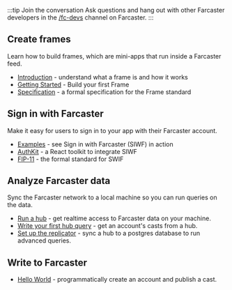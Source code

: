 :::tip Join the conversation
Ask questions and hang out with other Farcaster developers in the [/fc-devs](https://warpcast.com/~/channel/fc-devs) channel on Farcaster.
:::

## Create frames

Learn how to build frames, which are mini-apps that run inside a Farcaster feed.

- [Introduction](/developers/frames/) - understand what a frame is and how it works
- [Getting Started](/developers/frames/getting-started) - Build your first Frame
- [Specification](/developers/frames/spec) - a formal specification for the Frame standard

## Sign in with Farcaster

Make it easy for users to sign in to your app with their Farcaster account.

- [Examples](/auth-kit/examples.md) - see Sign in with Farcaster (SIWF) in action
- [AuthKit](/auth-kit/installation.md) - a React toolkit to integrate SIWF
- [FIP-11](https://github.com/farcasterxyz/protocol/discussions/110) - the formal standard for SWIF

## Analyze Farcaster data

Sync the Farcaster network to a local machine so you can run queries on the data.

- [Run a hub](/hubble/install.md) - get realtime access to Farcaster data on your machine.
- [Write your first hub query](./guides/querying/fetch-casts.md) - get an account's casts from a hub.
- [Set up the replicator](./guides/apps/replicate.md) - sync a hub to a postgres database to run advanced queries.

## Write to Farcaster

- [Hello World](/developers/guides/basics/hello-world) - programmatically create an account and publish a cast.
